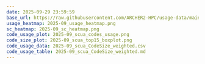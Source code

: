 ```yaml
---
date: 2025-09-29 23:59:59
base_url: https://raw.githubusercontent.com/ARCHER2-HPC/usage-data/main/allusers/2025/09
usage_heatmap: 2025-09_usage_heatmap.png
sc_heatmap: 2025-09_sc_heatmap.png
code_usage_plot: 2025-09_scua_codes_usage.png
code_size_plot: 2025-09_scua_top15_boxplot.png
code_usage_data: 2025-09_scua_CodeSize_weighted.csv
code_usage_table: 2025-09_scua_CodeSize_weighted.md
---
```

